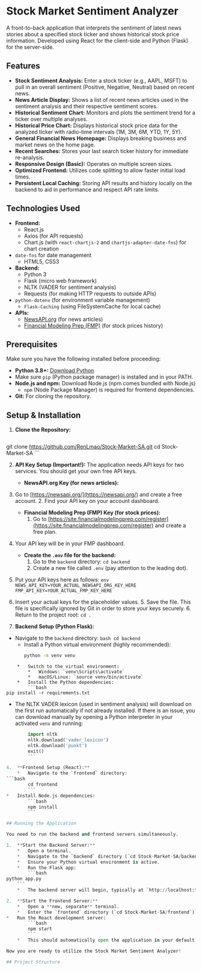 # Stock Market Sentiment Analyzer

A front-to-back application that interprets the sentiment of latest news stories about a specified stock ticker and shows historical stock price information. Developed using React for the client-side and Python (Flask) for the server-side.

## Features

*   **Stock Sentiment Analysis:** Enter a stock ticker (e.g., AAPL, MSFT) to pull in an overall sentiment (Positive, Negative, Neutral) based on recent news.
*   **News Article Display:** Shows a list of recent news articles used in the sentiment analysis and their respective sentiment scores.
*   **Historical Sentiment Chart:** Monitors and plots the sentiment trend for a ticker over multiple analyses.
*   **Historical Price Chart:** Displays historical stock price data for the analyzed ticker with radio-time intervals (1M, 3M, 6M, YTD, 1Y, 5Y).
*   **General Financial News Homepage:** Displays breaking business and market news on the home page.
*   **Recent Searches:** Stores your last search ticker history for immediate re-analysis.
*   **Responsive Design (Basic):** Operates on multiple screen sizes.
*   **Optimized Frontend:** Utilizes code splitting to allow faster initial load times.
*   **Persistent Local Caching:** Storing API results and history locally on the backend to aid in performance and respect API rate limits.

## Technologies Used

*   **Frontend:**
    *   React.js
    *   Axios (for API requests)
    *   Chart.js (with `react-chartjs-2` and `chartjs-adapter-date-fns`) for chart creation
*   `date-fns` for date management
    *   HTML5, CSS3
*   **Backend:**
    *   Python 3
    *   Flask (micro web framework)
    *   NLTK (VADER for sentiment analysis)
    *   Requests (for making HTTP requests to outside APIs)
*   `python-dotenv` (for environment variable management)
    *   `Flask-Caching` (using FileSystemCache for local cache)
*   **APIs:**
    *   [NewsAPI.org](https://newsapi.org/) (for news articles)
    *   [Financial Modeling Prep (FMP)](https://site.financialmodelingprep.com/developer/docs/) (for stock prices history)

## Prerequisites

Make sure you have the following installed before proceeding:

*   **Python 3.8+:** [Download Python](https://www.python.org/downloads/)
*   Make sure `pip` (Python package manager) is installed and in your PATH.
*   **Node.js and npm:**
    Download Node.js (npm comes bundled with Node.js)
    *   `npm` (Node Package Manager) is required for frontend dependencies.
*   **Git:** For cloning the repository.

## Setup & Installation

1.  **Clone the Repository:**
    ```bash
git clone https://github.com/RenLmao/Stock-Market-SA.git
    cd Stock-Market-SA
    ```

2.  **API Key Setup (Important!):**
    The application needs API keys for two services. You should get your own free API keys.

    *   **NewsAPI.org Key (for news articles):**
1.  Go to [https://newsapi.org/](https://newsapi.org/) and create a free account.
    2.  Find your API key on your account dashboard.
    *   **Financial Modeling Prep (FMP) Key (for stock prices):**
        1.  Go to [https://site.financialmodelingprep.com/register](https://site.financialmodelingprep.com/register) and create a free plan.
2.  Your API key will be in your FMP dashboard.

    *   **Create the `.env` file for the backend:**
        1.  Go to the `backend` directory: `cd backend`
        2.  Create a new file called `.env` (pay attention to the leading dot).
3. Put your API keys here as follows:
            ```env
            NEWS_API_KEY=YOUR_ACTUAL_NEWSAPI_ORG_KEY_HERE
            FMP_API_KEY=YOUR_ACTUAL_FMP_KEY_HERE
            ```
4.  Insert your actual keys for the placeholder values.
        5.  Save the file. This file is specifically ignored by Git in order to store your keys securely.
        6.  Return to the project root: `cd .`

3.  **Backend Setup (Python Flask):**
*   Navigate to the `backend` directory:
        ```bash
        cd backend
        ```
    *   Install a Python virtual environment (highly recommended):
        ```bash
        python -m venv venv
        ```
```
    *   Switch to the virtual environment:
        *   Windows: `venv\Scripts\activate`
        *   macOS/Linux: `source venv/bin/activate`
    *   Install the Python dependencies:
        ```bash
pip install -r requirements.txt
```
*   The NLTK VADER lexicon (used in sentiment analysis) will download on the first run automatically if not already installed. If there is an issue, you can download manually by opening a Python interpreter in your activated `venv` and running:
```python
        import nltk
        nltk.download('vader_lexicon')
        nltk.download('punkt')
        exit()
        ```

4.  **Frontend Setup (React):**
    *   Navigate to the `frontend` directory:
```bash
        cd frontend
        ```
*   Install Node.js dependencies:
        ```bash
        npm install
        ```

## Running the Application

You need to run the backend and frontend servers simultaneously.

1.  **Start the Backend Server:**
    *   Open a terminal.
    *   Navigate to the `backend` directory (`cd Stock-Market-SA/backend`).
    *   Ensure your Python virtual environment is active.
    *   Run the Flask app:
        ```bash
python app.py
    ```
    *   The backend server will begin, typically at `http://localhost:5000`. You will see log messages in this terminal.

2.  **Start the Frontend Server:**
    *   Open a **new, separate** terminal.
    *   Enter the `frontend` directory (`cd Stock-Market-SA/frontend`).
*   Run the React development server:
        ```bash
        npm start
        ```
    *   This should automatically open the application in your default web browser at `http://localhost:3000`. If not, open it by hand.

Now you are ready to utilize the Stock Market Sentiment Analyzer!

## Project Structure
